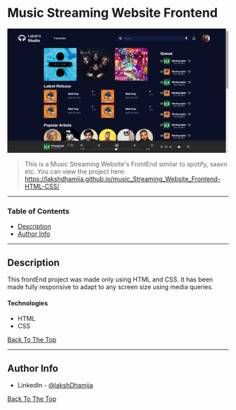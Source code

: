 # Music Streaming Website Frontend

![Project Image](./readme_image.png)

> This is a Music Streaming Website's FrontEnd similar to spotify, saavn etc.
> You can view the project here: https://lakshdhamija.github.io/music_Streaming_Website_Frontend-HTML-CSS/

---

### Table of Contents

- [Description](#description)
- [Author Info](#author-info)

---

## Description

This frontEnd project was made only using HTML and CSS. It has been made fully responsive to adapt to any screen size using media queries.

#### Technologies

- HTML
- CSS

[Back To The Top](#read-me-template)

---

## Author Info

- LinkedIn - [@lakshDhamija](https://linkedin.com/in/laksh-dhamija)

[Back To The Top](#read-me-template)

